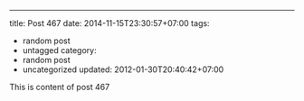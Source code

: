 ---
title: Post 467
date: 2014-11-15T23:30:57+07:00
tags:
  - random post
  - untagged
category:
  - random post
  - uncategorized
updated: 2012-01-30T20:40:42+07:00

This is content of post 467